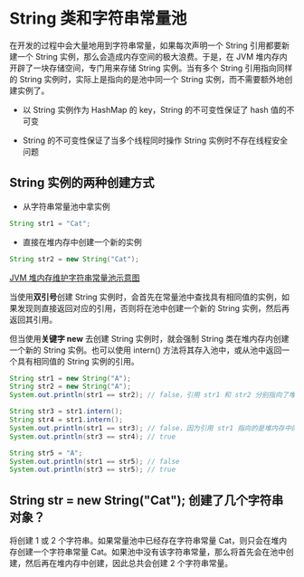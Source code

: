 # String 类和字符串常量池

在开发的过程中会大量地用到字符串常量，如果每次声明一个 String 引用都要新建一个 String 实例，那么会造成内存空间的极大浪费。于是，在 JVM 堆内存内开辟了一块存储空间，专门用来存储 String 实例。当有多个 String 引用指向同样的 String 实例时，实际上是指向的是池中同一个 String 实例，而不需要额外地创建实例了。

* 以 String 实例作为 HashMap 的 key，String 的不可变性保证了 hash 值的不可变

* String 的不可变性保证了当多个线程同时操作 String 实例时不存在线程安全问题

## String 实例的两种创建方式

* 从字符串常量池中拿实例

```java
String str1 = "Cat";
```

* 直接在堆内存中创建一个新的实例

```java
String str2 = new String("Cat");
```

[JVM 堆内存维护字符串常量池示意图]()

当使用**双引号**创建 String 实例时，会首先在常量池中查找具有相同值的实例，如果发现则直接返回对应的引用，否则将在池中创建一个新的 String 实例，然后再返回其引用。

但当使用**关键字 new** 去创建 String 实例时，就会强制 String 类在堆内存内创建一个新的 String 实例。也可以使用 intern() 方法将其存入池中，或从池中返回一个具有相同值的 String 实例的引用。

```java
String str1 = new String("A");
String str2 = new String("A");
System.out.println(str1 == str2); // false，引用 str1 和 str2 分别指向了堆内存中两个不同的 String 实例

String str3 = str1.intern();
String str4 = str1.intern();
System.out.println(str1 == str3); // false，因为引用 str1 指向的是堆内存中的 String 实例，而 str3 指向的是常量池中的 String 实例
System.out.println(str3 == str4); // true

String str5 = "A";
System.out.println(str1 == str5); // false
System.out.println(str3 == str5); // true
```

## String str = new String("Cat"); 创建了几个字符串对象？

将创建 1 或 2 个字符串。如果常量池中已经存在字符串常量 Cat，则只会在堆内存创建一个字符串常量 Cat。如果池中没有该字符串常量，那么将首先会在池中创建，然后再在堆内存中创建，因此总共会创建 2 个字符串常量。
